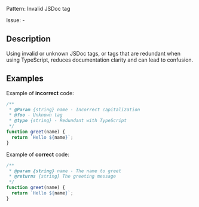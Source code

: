 Pattern: Invalid JSDoc tag

Issue: -

## Description

Using invalid or unknown JSDoc tags, or tags that are redundant when using TypeScript, reduces documentation clarity and can lead to confusion.

## Examples

Example of **incorrect** code:
```javascript
/**
 * @Param {string} name - Incorrect capitalization
 * @foo - Unknown tag
 * @type {string} - Redundant with TypeScript
 */
function greet(name) {
  return `Hello ${name}`;
}
```

Example of **correct** code:
```javascript
/**
 * @param {string} name - The name to greet
 * @returns {string} The greeting message
 */
function greet(name) {
  return `Hello ${name}`;
}
```